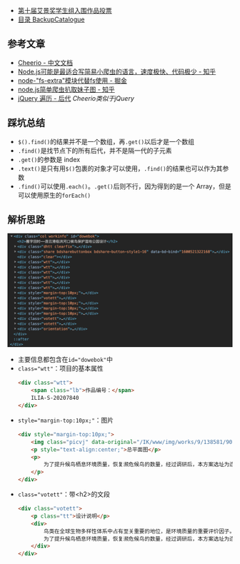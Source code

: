 - [第十届艾景奖学生组入围作品投票](https://www.idea-king.org/mobile/tpxs.php?from=timeline)
- [目录 BackupCatalogue](./resource/backupCatalogue.md)

## 参考文章
- [Cheerio - 中文文档](https://github.com/cheeriojs/cheerio/wiki/Chinese-README)
- [Node.js可能是最适合写简易小爬虫的语言，速度极快、代码极少 - 知乎](https://zhuanlan.zhihu.com/p/61583602)
- [node-"fs-extra"模块代替fs使用 - 掘金](https://juejin.im/post/6844903641594216455)
- [node.js简单爬虫扒取妹子图 - 知乎](https://zhuanlan.zhihu.com/p/26556429)
- [jQuery 遍历 - 后代](https://www.runoob.com/jquery/jquery-traversing-descendants.html) *Cheerio类似于jQuery*

## 踩坑总结
- `$().find()`的结果并不是一个数组，再`.get()`以后才是一个数组
- `.find()`是找节点下的所有后代，并不是隔一代的子元素
- `.get()`的参数是 index
- `.text()`是只有用`$()`包裹的对象才可以使用，`.find()`的结果也可以作为其参数
- `.find()`可以使用`.each()`。`.get()`后则不行，因为得到的是一个 Array，但是可以使用原生的`forEach()`

## 解析思路
![](resource/2020-09-19_10.07.35.png)
- 主要信息都包含在`id="dowebok"`中
- `class="wtt"`：项目的基本属性
    ```html
    <div class="wtt">
        <span class="lb">作品编号：</span>
        ILIA-S-20207840
    </div>
    ```
- `style="margin-top:10px;"`：图片
    ```html
    <div style="margin-top:10px;">
        <img class="picvj" data-original="/IK/www/img/works/9/138581/906a34ac258e050b75a61323d33872b9.jpg" src="/IK/www/img/thumb/906a34ac258e050b75a61323d33872b9_138581_thumb.jpg" />
        <p style="text-align:center;">总平面图</p>
        <p>
            为了提升候鸟栖息环境质量，恢复濒危候鸟的数量，经过调研后，本方案选址为连云港市临洪河口（全球八条候鸟迁徙路线中有两条经过该处），对此处拟进行候鸟保护湿地公园设计，旨在将因非法开垦鱼塘、开矿导致地质坍塌等人为破坏因素而遭受破坏的临洪河口湿地进行生态修复。在基地设计中充分发挥此处拥有多种湿地类型的特点，并加入红海滩（盐地碱蓬）、芦苇群落等当地特色植物群落区域，通过规划设计以鸟类栖息地营造为目的的城市湿地公园，以期有效地完善并重塑生态多样性从而恢复并提升候鸟数量和种类；与此同时，希望加强人们对湿地公园以及鸟类的了解，丰富人们对自然的体验感，最终创造出人、鸟及自然一体的和谐环境。
        </p>
    </div>
    ```
- `class="votett"`：带\<h2>的文段
    ```html
    <div class="votett">
        <p class="tt">设计说明</p>
        <div>
            鸟类在全球生物多样性体系中占有至关重要的地位，是环境质量的重要评价因子。因此，恢复城市中被生产空间占据的鸟类生态栖息用地具有重要意义，其本身也是城市公园湿地景观规划设计的重要环节。
            为了提升候鸟栖息环境质量，恢复濒危候鸟的数量，经过调研后，本方案选址为连云港市临洪河口（全球八条候鸟迁徙路线中有两条经过该处），对此处拟进行候鸟保护湿地公园设计，旨在将因非法开垦鱼塘、开矿导致地质坍塌等人为破坏因素而遭受破坏的临洪河口湿地进行生态修复。在基地设计中充分发挥此处拥有多种湿地类型的特点，并加入红海滩（盐地碱蓬）、芦苇群落等当地特色植物群落区域，通过规划设计以鸟类栖息地营造为目的的城市湿地公园，以期有效地完善并重塑生态多样性从而恢复并提升候鸟数量和种类；与此同时，希望加强人们对湿地公园以及鸟类的了解，丰富人们对自然的体验感，最终创造出人、鸟及自然一体的和谐环境。
        </div>
    </div>
    ```
